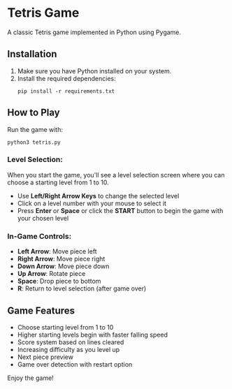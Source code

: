 # Tetris Game

A classic Tetris game implemented in Python using Pygame.

## Installation

1. Make sure you have Python installed on your system.
2. Install the required dependencies:
   ```
   pip install -r requirements.txt
   ```

## How to Play

Run the game with:
```
python3 tetris.py
```

### Level Selection:
When you start the game, you'll see a level selection screen where you can choose a starting level from 1 to 10.
- Use **Left/Right Arrow Keys** to change the selected level
- Click on a level number with your mouse to select it
- Press **Enter** or **Space** or click the **START** button to begin the game with your chosen level

### In-Game Controls:
- **Left Arrow**: Move piece left
- **Right Arrow**: Move piece right
- **Down Arrow**: Move piece down
- **Up Arrow**: Rotate piece
- **Space**: Drop piece to bottom
- **R**: Return to level selection (after game over)

## Game Features

- Choose starting level from 1 to 10
- Higher starting levels begin with faster falling speed
- Score system based on lines cleared
- Increasing difficulty as you level up
- Next piece preview
- Game over detection with restart option

Enjoy the game!
